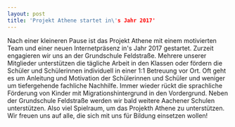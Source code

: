 ```yaml
---
layout: post
title: 'Projekt Athene startet in\'s Jahr 2017'
---
```


Nach einer kleineren Pause ist das Projekt Athene mit einem motivierten Team und einer neuen Internetpräsenz in's Jahr 2017 gestartet. 
Zurzeit engagieren wir uns an der Grundschule Feldstraße. Mehrere unserer Mitglieder unterstützen die tägliche Arbeit in den Klassen oder fördern die Schüler und Schülerinnen individuell in einer 1:1 Betreuung vor Ort.
Oft geht es um Anleitung und Motivation der Schülerinnen und Schüler und weniger um tiefergehende fachliche Nachhilfe. Immer wieder rückt die sprachliche Förderung von Kinder mit Migrationshintergrund in den Vordergrund. 
Neben der Grundschule Feldstraße werden wir bald weitere Aachener Schulen unterstützen. Also viel Spielraum, um das Projekth Athene zu unterstützen. Wir freuen uns auf alle, die sich mit uns für Bildung einsetzen wollen!
